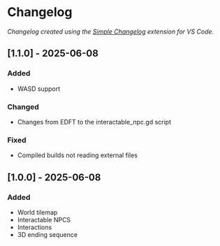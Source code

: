 # Changelog

*Changelog created using the [Simple Changelog](https://marketplace.visualstudio.com/items?itemName=tobiaswaelde.vscode-simple-changelog) extension for VS Code.*

## [1.1.0] - 2025-06-08
### Added
- WASD support

### Changed
- Changes from EDFT to the interactable_npc.gd script

### Fixed
- Compiled builds not reading external files


## [1.0.0] - 2025-06-08
### Added
- World tilemap
- Interactable NPCS
- Interactions
- 3D ending sequence